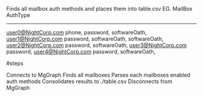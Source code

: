 
Finds all mailbox auth methods and places them into table.csv
EG.
MailBox                    AuthType
-------                    --------
user0@NightCorp.com        phone, password, softwareOath,
user1@NightCorp.com        password, softwareOath, softwareOath,
user2@NightCorp.com        password, softwareOath,
user3@NightCorp.com        password,
user4@NightCorp.com        password, softwareOath,

#steps

Connects to MgGraph
Finds all mailboxes
Parses each mailboxes enabled auth methods
Consolidates results to ./table.csv
Disconnects from MgGraph

